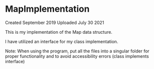 # MapImplementation

Created September 2019
Uploaded July 30 2021

This is my implementation of the Map data structure.

I have utilized an interface for my class implementation.

Note: When using the program, put all the files into a singular folder for proper functionality and to avoid accessibility errors (class implements interface)
